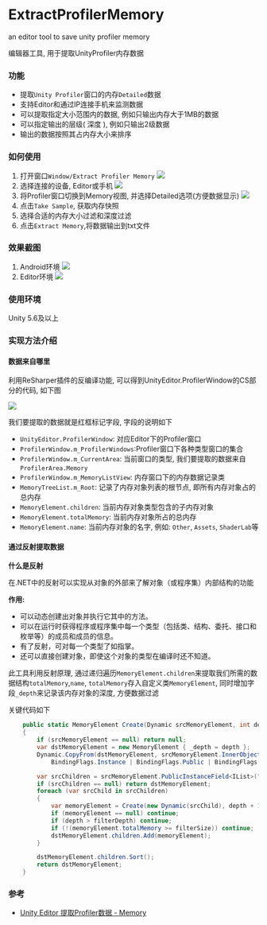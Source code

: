 # ExtractProfilerMemory 

an editor tool to save unity profiler memory

编辑器工具, 用于提取UnityProfiler内存数据

### 功能

- 提取`Unity Profiler`窗口的内存`Detailed`数据
- 支持Editor和通过IP连接手机来监测数据
- 可以提取指定大小范围内的数据, 例如只输出内存大于1MB的数据
- 可以指定输出的层级( 深度 ), 例如只输出2级数据
- 输出的数据按照其占内存大小来排序

### 如何使用

1. 打开窗口`Window/Extract Profiler Memory`
![](https://github.com/jingangxin36/ExtractProfilerMemory/blob/master/Project/Images/1.png)
2. 选择连接的设备, Editor或手机
![](https://github.com/jingangxin36/ExtractProfilerMemory/blob/master/Project/Images/2.png)
3. 将Profiler窗口切换到Memory视图, 并选择Detailed选项(方便数据显示)
![](https://github.com/jingangxin36/ExtractProfilerMemory/blob/master/Project/Images/3.png)
4. 点击`Take Sample`, 获取内存快照
5. 选择合适的内存大小过滤和深度过滤
6. 点击`Extract Memory`,将数据输出到txt文件

### 效果截图

1. Android环境
![](https://github.com/jingangxin36/ExtractProfilerMemory/blob/master/Project/Images/2.1.png)
2. Editor环境
![](https://github.com/jingangxin36/ExtractProfilerMemory/blob/master/Project/Images/2.2.png)

### 使用环境

Unity 5.6及以上

### 实现方法介绍

#### 数据来自哪里

利用ReSharper插件的反编译功能, 可以得到UnityEditor.ProfilerWindow的CS部分的代码, 如下图

![](https://github.com/jingangxin36/ExtractProfilerMemory/blob/master/Project/Images/Reflection.png)

我们要提取的数据就是红框标记字段, 字段的说明如下

- `UnityEditor.ProfilerWindow`: 对应Editor下的Profiler窗口
- `ProfilerWindow.m_ProfilerWindows`:Profiler窗口下各种类型窗口的集合
- `ProfilerWindow.m_CurrentArea`: 当前窗口的类型, 我们要提取的数据来自`ProfilerArea.Memory`
- `ProfilerWindow.m_MemoryListView`: 内存窗口下的内存数据记录类
- `MemoryTreeList.m_Root`: 记录了内存对象列表的根节点, 即所有内存对象占的总内存
- `MemoryElement.children`: 当前内存对象类型包含的子内存对象
- `MemoryElement.totalMemory`: 当前内存对象所占的总内存
- `MemoryElement.name`: 当前内存对象的名字, 例如: `Other`, `Assets`, `ShaderLab`等

#### 通过反射提取数据

**什么是反射**

在.NET中的反射可以实现从对象的外部来了解对象（或程序集）内部结构的功能

**作用:**

- 可以动态创建出对象并执行它其中的方法。
- 可以在运行时获得程序或程序集中每一个类型（包括类、结构、委托、接口和枚举等）的成员和成员的信息。
- 有了反射，可对每一个类型了如指掌。
- 还可以直接创建对象，即使这个对象的类型在编译时还不知道。


此工具利用反射原理, 通过递归遍历`MemoryElement.children`来提取我们所需的数据结构`totalMemory`,`name`, `totalMemory`存入自定义类`MemoryElement`, 同时增加字段`_depth`来记录该内存对象的深度, 方便数据过滤

关键代码如下

```c#
    public static MemoryElement Create(Dynamic srcMemoryElement, int depth, int filterDepth, float filterSize)
    {
        if (srcMemoryElement == null) return null;
        var dstMemoryElement = new MemoryElement { _depth = depth };
        Dynamic.CopyFrom(dstMemoryElement, srcMemoryElement.InnerObject,
            BindingFlags.Instance | BindingFlags.Public | BindingFlags.GetField);

        var srcChildren = srcMemoryElement.PublicInstanceField<IList>("children");
        if (srcChildren == null) return dstMemoryElement;
        foreach (var srcChild in srcChildren)
        {
            var memoryElement = Create(new Dynamic(srcChild), depth + 1, filterDepth, filterSize);
            if (memoryElement == null) continue;
            if (depth > filterDepth) continue;
            if (!(memoryElement.totalMemory >= filterSize)) continue;
            dstMemoryElement.children.Add(memoryElement);
        }

        dstMemoryElement.children.Sort();
        return dstMemoryElement;
    }
```


### 参考

- [Unity Editor 提取Profiler数据 - Memory](https://www.jianshu.com/p/5674e96f2b8e)


